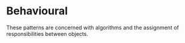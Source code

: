 # Behavioural

These patterns are concerned with algorithms and the assignment of responsibilities between objects.
